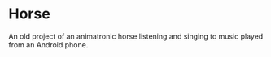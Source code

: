 # Horse
An old project of an animatronic horse listening and singing to music played from an Android phone.
